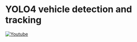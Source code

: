 # YOLO4 vehicle detection and tracking
[![Youtube](https://imgur.com/LnMPGul.png)](https://www.youtube.com/watch?v=Kop5khcCrE4)
